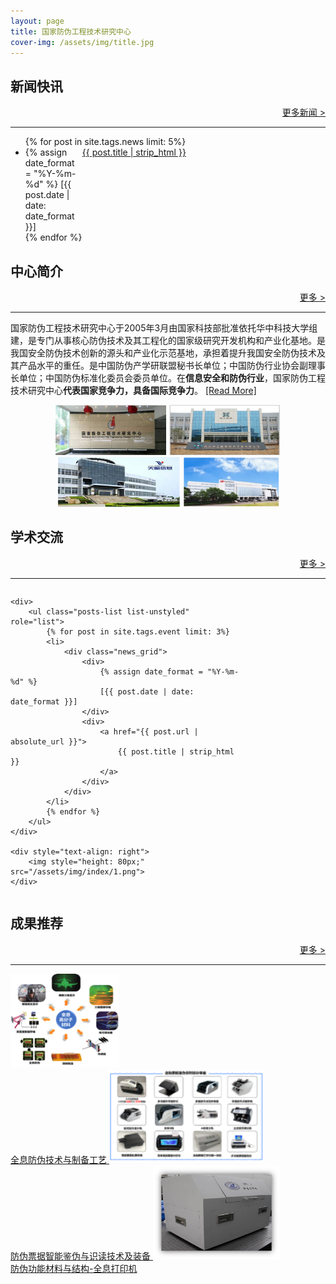 ```yaml
---
layout: page
title: 国家防伪工程技术研究中心
cover-img: /assets/img/title.jpg
---
```

<!--
 * @Author: Conghao Wong
 * @Date: 2023-03-08 19:13:03
 * @LastEditors: Conghao Wong
 * @LastEditTime: 2023-03-22 09:35:50
 * @Description: file content
 * @Github: https://cocoon2wong.github.io
 * Copyright 2023 Conghao Wong, All Rights Reserved.
-->

<style>
    .news_grid {
        display: grid;
        grid-template-columns: 6.5em auto;
    }

    .t_grid_01 {
        display: grid;
        grid-template-columns: 75% auto;
        grid-gap: 60px 2%;
    }
</style>

<link rel="stylesheet" type="text/css" href="/assets/css/user.css">

<div class="t_grid_back">
    <div>
        <h2>新闻快讯</h2>
    </div>
    <div style="text-align: right;">
        <a class="btn btn-info btn-lg get-started-btn btn_dark" href="/news/index">更多新闻 ></a>
    </div>
</div>

---

<ul class="posts-list list-unstyled" role="list">
    {% for post in site.tags.news limit: 5%}
    <li>
        <div class="news_grid">
            <div>
                {% assign date_format = "%Y-%m-%d" %}
                [{{ post.date | date: date_format }}]
            </div>
            <div>
                <a href="{{ post.url | absolute_url }}">
                    {{ post.title | strip_html }}
                </a>
            </div>
        </div>
    </li>
    {% endfor %}
</ul>

<p></p>

<div class="t_grid_back">
    <div>
        <h2>中心简介</h2>
    </div>
    <div style="text-align: right;">
        <a class="btn btn-info btn-lg get-started-btn btn_dark" href="/intro/introduction">更多 ></a>
    </div>
</div>

---

国家防伪工程技术研究中心于2005年3月由国家科技部批准依托华中科技大学组建，是专门从事核心防伪技术及其工程化的国家级研究开发机构和产业化基地。是我国安全防伪技术创新的源头和产业化示范基地，承担着提升我国安全防伪技术及其产品水平的重任。是中国防伪产学研联盟秘书长单位；中国防伪行业协会副理事长单位；中国防伪标准化委员会委员单位。在<strong
    class="h_01">信息安全和防伪行业</strong>，国家防伪工程技术研究中心<strong class="h_02">代表国家竞争力，具备国际竞争力</strong>。
    <a href="/intro/introduction" class="post-read-more">[Read&nbsp;More]</a>

<div style="text-align: center;">
    <img style="height: 80px;" src="/assets/img/index/1.png">
    <img style="height: 80px;" src="/assets/img/index/2.jpg">
    <img style="height: 80px;" src="/assets/img/index/3.png">
    <img style="height: 80px;" src="/assets/img/index/4.png">
</div>

<p></p>

<div class="t_grid_back">
    <div>
        <h2>学术交流</h2>
    </div>
    <div style="text-align: right;">
        <a class="btn btn-info btn-lg get-started-btn btn_dark" href="/cooperations/platform">更多 ></a>
    </div>
</div>


---

<div class="t_grid_01">
    <!-- role="list" needed so that `list-style: none` in Safari doesn't remove the list semantics -->

    <div>
        <ul class="posts-list list-unstyled" role="list">
            {% for post in site.tags.event limit: 3%}
            <li>
                <div class="news_grid">
                    <div>
                        {% assign date_format = "%Y-%m-%d" %}
                        [{{ post.date | date: date_format }}]
                    </div>
                    <div>
                        <a href="{{ post.url | absolute_url }}">
                            {{ post.title | strip_html }}
                        </a>
                    </div>
                </div>
            </li>
            {% endfor %}
        </ul>
    </div>

    <div style="text-align: right">
        <img style="height: 80px;" src="/assets/img/index/1.png">
    </div>

</div>

<p></p>

<div class="t_grid_back">
    <div>
        <h2>成果推荐</h2>
    </div>
    <div style="text-align: right;">
        <a class="btn btn-info btn-lg get-started-btn btn_dark" href="/industry/index">更多 ></a>
    </div>
</div>

---

<div class="t_grid_industry">
    <a class="btn btn-info btn-lg get-started-btn btn_dark" href="/industry/0">
        <img style="height: 150px;" src="/assets/img/team/l1.png">
        <br>全息防伪技术与制备工艺
    </a>
    <a class="btn btn-info btn-lg get-started-btn btn_dark" href="/industry/2">
        <img style="height: 150px;" src="/assets/img/team/l6.png">
        <br>防伪票据智能鉴伪与识读技术及装备
    </a>
    <a class="btn btn-info btn-lg get-started-btn btn_dark" href="/industry/3-2">
        <img style="height: 150px;" src="/assets/img/industry/3/2-4.jpg">
        <br>防伪功能材料与结构-全息打印机
    </a>
</div>
